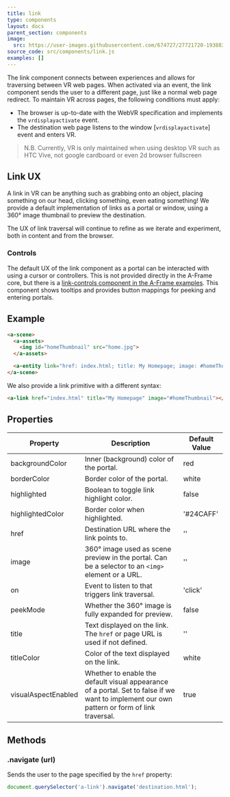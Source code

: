```yaml
---
title: link
type: components
layout: docs
parent_section: components
image:
  src: https://user-images.githubusercontent.com/674727/27721720-19388346-5d17-11e7-912b-499886be0a8d.gif
source_code: src/components/link.js
examples: []
---
```


The link component connects between experiences and allows for traversing
between VR web pages. When activated via an event, the link component sends the
user to a different page, just like a normal web page redirect. To maintain VR
across pages, the following conditions must apply:

[vrdisplayactivate]: https://w3c.github.io/webvr/spec/1.1/#interface-window

- The browser is up-to-date with the WebVR specification and implements the `vrdisplayactivate` event.
- The destination web page listens to the window [`vrdisplayactivate`] event and enters VR.

> N.B. Currently, VR is only maintained when using desktop VR such as HTC Vive, not google cardboard or even 2d browser fullscreen

## Link UX

A link in VR can be anything such as grabbing onto an object, placing something
on our head, clicking something, even eating something! We provide a default
implementation of links as a portal or window, using a 360&deg; image thumbnail
to preview the destination.

The UX of link traversal will continue to refine as we iterate and experiment,
both in content and from the browser.

### Controls

[link-controls]: https://github.com/aframevr/aframe/blob/master/examples/showcase/link-traversal/js/components/link-controls.js

The default UX of the link component as a portal can be interacted with using a
cursor or controllers. This is not provided directly in the A-Frame core, but
there is a [link-controls component in the A-Frame examples][link-controls]. This component
shows tooltips and provides button mappings for peeking and entering portals.

## Example

```html
<a-scene>
  <a-assets>
    <img id="homeThumbnail" src="home.jpg">
  </a-assets>

  <a-entity link="href: index.html; title: My Homepage; image: #homeThumbnail"></a-entity>
</a-scene>
```

We also provide a link primitive with a different syntax:

```html
<a-link href="index.html" title="My Homepage" image="#homeThumbnail"></a-link>
```

## Properties

| Property            | Description                                                                                                                                  | Default Value |
|---------------------|----------------------------------------------------------------------------------------------------------------------------------------------|---------------|
| backgroundColor     | Inner (background) color of the portal.                                                                                                      | red           |
| borderColor         | Border color of the portal.                                                                                                                  | white         |
| highlighted         | Boolean to toggle link highlight color.                                                                                                      | false         |
| highlightedColor    | Border color when highlighted.                                                                                                               | '#24CAFF'     |
| href                | Destination URL where the link points to.                                                                                                    | ''            |
| image               | 360&deg; image used as scene preview in the portal. Can be a selector to an `<img>` element or a URL.                                        | ''            |
| on                  | Event to listen to that triggers link traversal.                                                                                             | 'click'        |
| peekMode            | Whether the 360&deg; image is fully expanded for preview.                                                                                    | false         |
| title               | Text displayed on the link. The `href` or page URL is used if not defined.                                                                   | ''            |
| titleColor          | Color of the text displayed on the link.                                                                                                     | white         |
| visualAspectEnabled | Whether to enable the default visual appearance of a portal. Set to false if we want to implement our own pattern or form of link traversal. | true          |

## Methods

### .navigate (url)

Sends the user to the page specified by the `href` property:

```js
document.querySelector('a-link').navigate('destination.html');
```
